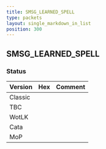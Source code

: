 ```yaml
---
title: SMSG_LEARNED_SPELL
type: packets
layout: single_markdown_in_list
position: 300
---
```


## SMSG_LEARNED_SPELL

### Status

Version | Hex | Comment
---------- | ---------- | ---------- 
Classic |  |  
TBC |  |  
WotLK |  |  
Cata |  |  
MoP |  |  